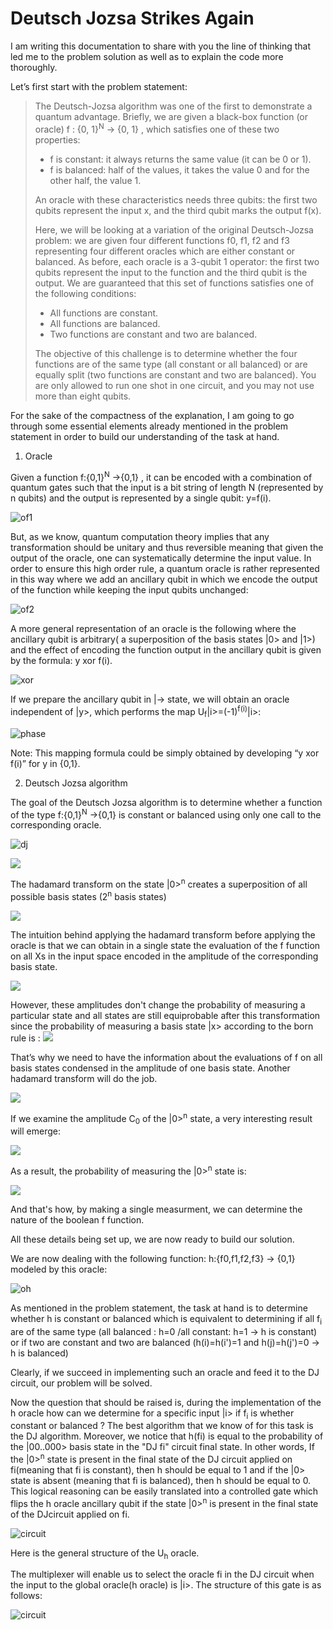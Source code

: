 # Deutsch Jozsa Strikes Again

I am writing this documentation to share with you the line of thinking that led me to the problem solution as well as to explain the code more thoroughly.

Let’s first start with the problem statement:
> The Deutsch-Jozsa algorithm was one of the first to demonstrate a quantum advantage. 
> Briefly, we are given a black-box function (or oracle) f : {0, 1}<sup>N</sup> → {0, 1} , which satisfies one of these two properties: 
> - f is constant: it always returns the same value (it can be 0 or 1). 
> - f is balanced: half of the values, it takes the value 0 and for the other half, the value 1. 
> 
> An oracle with these characteristics needs three qubits: the first two qubits represent the input x, and the third qubit marks the output f(x). 
> 
> Here, we will be looking at a variation of the original Deutsch-Jozsa problem: we are given four different functions f0, f1, f2 and f3 representing four different oracles which are either constant or balanced. As before, each oracle is a 3-qubit 1 operator: the first two qubits represent the input to the function and the third qubit is the output. We are guaranteed that this set of functions satisfies one of the following conditions: 
> - All functions are constant. 
> - All functions are balanced. 
> - Two functions are constant and two are balanced. 
> 
> The objective of this challenge is to determine whether the four functions are of the same type (all constant or all balanced) or are equally split (two functions are constant and two are balanced). You are only allowed to run one shot in one circuit, and you may not use more than eight qubits.

For the sake of the compactness of the explanation, I am going to go through some essential elements already mentioned in the problem statement in order to build our understanding of the task at hand.

1. Oracle

Given a function f:{0,1}<sup>N</sup> →{0,1} , it can be encoded with a combination of quantum gates such that the input is a bit string of length N (represented by n qubits) and the output is represented by a single qubit: y=f(i).


![of1](./Images/of1.png)

But, as we know, quantum computation theory implies that any transformation should be unitary and thus reversible meaning that given the output of the oracle, one can systematically determine the input value.
In order to ensure this high order rule, a quantum oracle is rather represented in this way where we add an ancillary qubit in which we encode the output of the function while keeping the input qubits unchanged:

![of2](./Images/of2.png)

A more general representation of an oracle is the following where the ancillary qubit is arbitrary( a superposition of the basis states |0> and |1>) and the effect of encoding the function output in the ancillary qubit is given by the formula: y xor f(i).

![xor](./Images/xor.png)

If we prepare the ancillary qubit in |-> state, we will obtain an oracle independent of |y>, which performs the map U<sub>f</sub>|i>=(-1)<sup>f(i)</sup>|i>:

![phase](./Images/phase_oracle.png)

Note: This mapping formula could be simply obtained by developing “y xor f(i)” for y in {0,1}.

2. Deutsch Jozsa algorithm

The goal of the Deutsch Jozsa algorithm is to determine whether a function of the type  f:{0,1}<sup>N</sup> →{0,1} is constant or balanced using only one call to the corresponding oracle.

![dj](./Images/DJ_.png)

<img src="https://render.githubusercontent.com/render/math?math={|\phi1>=|0>^{n}|y> }">

The hadamard transform on the state |0><sup>n</sup> creates a superposition of all possible basis states (2<sup>n</sup> basis states)

<img src="https://render.githubusercontent.com/render/math?math={|\phi2>=H^{n}|\phi1>=\frac{1}{\sqrt{2^{n}}}\displaystyle\sum_{x \in \{0,1\}^{n}} |x>|y> }">

The intuition behind applying the hadamard transform before applying the oracle is that we can obtain in a single state the evaluation of the f function on all Xs in the input space encoded in the amplitude of the corresponding basis state.

<img src="https://render.githubusercontent.com/render/math?math={|\phi3>=U_{f} |\phi2> =\frac{1}{\sqrt{2^{n}}}\displaystyle\sum_{x \in \{0,1\}^{n}} U_{f}|x>|y>= \frac{1}{\sqrt{2^{n}}}\displaystyle\sum_{x \in \{0,1\}^{n}} (-1)^{f(x)}|x>|y>}">

However, these amplitudes don't change the probability of measuring a particular state and all states are still equiprobable after this transformation since the probability of measuring a basis state |x> according to the born rule is : 
<img src="https://render.githubusercontent.com/render/math?math={ p(x)= |<x|\phi>|^{2} =|\alpha_{i}|^{2} = \frac{1}{2^{n}} \text{ where  }\alpha_{i}= \left\{\begin{array}{ll} \frac{1}{\sqrt{2^{n}}} \\ \frac{-1}{\sqrt{2^{n}}}\end{array}\right.}">

That’s why we need to have the information about the evaluations of f on all basis states condensed in the amplitude of one basis state. Another hadamard transform will do the job. 

<img src="https://render.githubusercontent.com/render/math?math={|\phi4>=H^{n}|\phi3>=\frac{1}{\sqrt{2^{n}}}\displaystyle\sum_{x \in \{0,1\}^{n}} (-1)^{f(x)}H^{n}|x>|y> = \frac{1}{2^{n}}\displaystyle\sum_{x \in \{0,1\}^{n}} (-1)^{f(x)}\displaystyle\sum_{k \in \{0,1\}^{n}} (-1)^{k.x}|k>|y> = \displaystyle\sum_{k \in \{0,1\}^{n}} (\displaystyle\sum_{x \in \{0,1\}^{n}} \frac{1}{2^{n}}(-1)^{f(x) %2B k.x})|k>|y> = \displaystyle\sum_{k \in \{0,1\}^{n}} C_{k} |k>|y>}">

If we examine the amplitude C<sub>0</sub> of the |0><sup>n</sup> state, a very interesting result will emerge:

<img src="https://render.githubusercontent.com/render/math?math={C_{0}=\frac{1}{2^{n}}\displaystyle\sum_{x \in \{0,1\}^{n}} (-1)^{f(x)}= \left\{\begin{array}{ll}1 \text{ if} f=0 \Rightarrow |\phi4>=|0>^{n}|y> \text{(because the state is normalized)}  \\ -1 \text{ if} f=1 \Rightarrow |\phi4>=-|0>^{n}|y>\\0 \text{ if} f balanced \Rightarrow |\phi4>=\displaystyle\sum_{\mathclap{k \in \{0,1\}^{n}, k \ne 0^{n}}} C_{k} |k>|y> \end{array}\right.   }">

As a result, the probability of measuring the |0><sup>n</sup> state is:

<img src="https://render.githubusercontent.com/render/math?math={ p(00..0)= |<0|\phi4>|^{2} =|C_{0}|^{2} =  \left\{\begin{array}{ll} 1 \text{ if f is constant} \\ 0 \text{ if f is balanced}\end{array}\right.}">

And that's how, by making a single measurment, we can determine the nature of the boolean f function.

All these details being set up, we are now ready to build our solution.

We are now dealing with the following function: h:{f0,f1,f2,f3} → {0,1} modeled by this oracle:

![oh](./Images/oh.png)

As mentioned in the problem statement, the task at hand is to determine whether h is constant or balanced which is equivalent to determining if all f<sub>i</sub>  are of the same type (all balanced : h=0 /all constant: h=1 → h is constant) or if two are constant and two are balanced (h(i)=h(i')=1 and h(j)=h(j')=0 → h is balanced)

Clearly, if we succeed in implementing such an oracle and feed it to the DJ circuit, our problem will be solved. 

Now the question that should be raised is, during the implementation of the h oracle how can we determine for a specific input |i> if f<sub>i</sub> is whether constant or balanced ?
The best algorithm that we know of for this task is the DJ algorithm.
Moreover, we notice that h(fi) is equal to the probability of the |00..000> basis state in the "DJ fi" circuit final state. In other words, If the |0><sup>n</sup> state is present in the final state of the DJ circuit applied on fi(meaning that fi is constant), then h should be equal to 1 and if the |0> state is absent (meaning that fi is balanced), then h should be equal to 0.
This logical reasoning can be easily translated into a controlled gate which flips the h oracle ancillary qubit if the state |0><sup>n</sup> is present in the final state of the DJcircuit applied on fi.


![circuit](./Images/uh.png)

Here is the general structure of the U<sub>h</sub> oracle.

The multiplexer will enable us to select the oracle fi in the DJ circuit when the input to the global oracle(h oracle) is |i>.
The structure of this gate is as follows:

![circuit](./Images/multiplexer.png)

